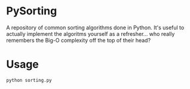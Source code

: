 # PySorting
A repository of common sorting algorithms done in Python.  It's useful to actually implement the algoritms yourself as a refresher... who really remembers the Big-O complexity off the top of their head?

# Usage

`python sorting.py`
